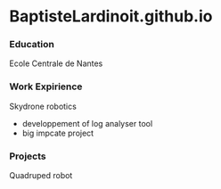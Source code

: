 # BaptisteLardinoit.github.io

### Education 
Ecole Centrale de Nantes

### Work Expirience
Skydrone robotics
- developpement of log analyser tool
- big impcate project

### Projects
Quadruped robot
